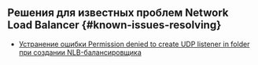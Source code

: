 ## Решения для известных проблем Network Load Balancer {#known-issues-resolving}

* [Устранение ошибки Permission denied to create UDP listener in folder при создании NLB-балансировщика](permission-denied-to-create-udp-listener-in-folder.md)
